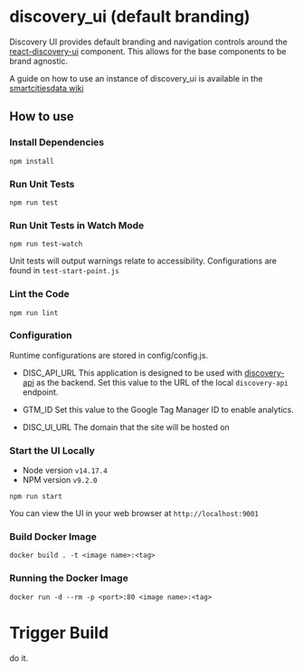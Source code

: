 # discovery_ui (default branding)

Discovery UI provides default branding and navigation controls around the [react-discovery-ui](https://github.com/smartcitiesdata/react_discovery_ui) component. This allows for the base components to be brand agnostic.

A guide on how to use an instance of discovery_ui is available in the [smartcitiesdata wiki](<https://github.com/UrbanOS-Public/smartcitiesdata/wiki/Data-Discovery-(DiscoveryUI)-User-Manual>)

## How to use

### Install Dependencies

`npm install`

### Run Unit Tests

`npm run test`

### Run Unit Tests in Watch Mode

`npm run test-watch`

Unit tests will output warnings relate to accessibility. Configurations
are found in `test-start-point.js`

### Lint the Code

`npm run lint`

### Configuration

Runtime configurations are stored in config/config.js.

- DISC_API_URL
  This application is designed to be used with [discovery-api](https://github.com/smartcitiesdata/discovery_api) as the backend. Set this value to the URL of the local `discovery-api` endpoint.

- GTM_ID
  Set this value to the Google Tag Manager ID to enable analytics.

- DISC_UI_URL
  The domain that the site will be hosted on

### Start the UI Locally

- Node version `v14.17.4`
- NPM version `v9.2.0`

`npm run start`

You can view the UI in your web browser at `http://localhost:9001`

### Build Docker Image

`docker build . -t <image name>:<tag>`

### Running the Docker Image

`docker run -d --rm -p <port>:80 <image name>:<tag>`

# Trigger Build
do it.
